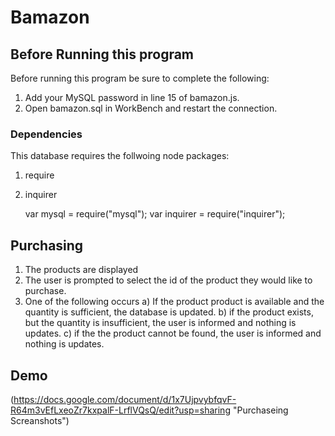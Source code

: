 # Bamazon

## Before Running this program

Before running this program be sure to complete the following:
 1) Add your MySQL password in line 15 of bamazon.js.
 2) Open bamazon.sql in WorkBench and restart the connection.
    
### Dependencies
This database requires the follwoing node packages: 
 1) require
 2) inquirer

    var mysql = require("mysql");
    var inquirer = require("inquirer"); 

## Purchasing
 1) The products are displayed
 2) The user is prompted to select the id of the product they would like to purchase.
 3) One of the following occurs
 a) If the product product is available and the quantity is sufficient, the database is updated. 
 b) if the product exists, but the quantity is insufficient, the user is informed and nothing is updates. 
 c) if the the product cannot be found, the user is informed and nothing is updates. 

## Demo
(https://docs.google.com/document/d/1x7UjpvybfqvF-R64m3vEfLxeoZr7kxpalF-LrflVQsQ/edit?usp=sharing "Purchaseing Screanshots")

